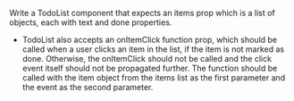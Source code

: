 Write a TodoList component that expects an items prop which is a list of objects, each with text and done properties.

- TodoList also accepts an onItemClick function prop, which should be called when a user clicks an item in the list, if the item is not marked as done. Otherwise, the onItemClick should not be called and the click event itself should not be propagated further. The function should be called with the item object from the items list as the first parameter and the event as the second parameter.
